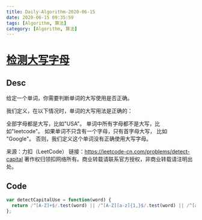 ```yaml
---
title: Daily-Algorithm-2020-06-15
date: 2020-06-15 09:35:59
tags: [Algorithm, 算法]
category: [Algorithm, 算法]
---
```




# [检测大写字母](https://leetcode-cn.com/problems/detect-capital/)

## Desc

给定一个单词，你需要判断单词的大写使用是否正确。

我们定义，在以下情况时，单词的大写用法是正确的：

全部字母都是大写，比如"USA"。
单词中所有字母都不是大写，比如"leetcode"。
如果单词不只含有一个字母，只有首字母大写， 比如 "Google"。
否则，我们定义这个单词没有正确使用大写字母。

来源：力扣（LeetCode）
链接：https://leetcode-cn.com/problems/detect-capital
著作权归领扣网络所有。商业转载请联系官方授权，非商业转载请注明出处。



## Code

```js
var detectCapitalUse = function(word) {
  return /^[A-Z]+$/.test(word) || /^[A-Z][a-z]{1,}$/.test(word) || /^[a-z]+$/.test(word)
};
```

